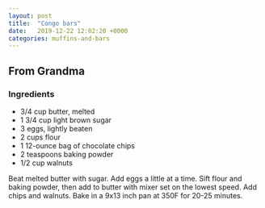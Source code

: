 ```yaml
---
layout: post
title:  "Congo bars"
date:   2019-12-22 12:02:20 +0000
categories: muffins-and-bars
---
```


## From Grandma
### Ingredients
* 3/4 cup butter, melted
* 1 3/4 cup light brown sugar
* 3 eggs, lightly beaten
* 2 cups flour
* 1 12-ounce bag of chocolate chips
* 2 teaspoons baking powder
* 1/2 cup walnuts


Beat melted butter with sugar. Add eggs a little at a time. Sift flour and baking powder, then add to butter with mixer set on the lowest speed. Add chips and walnuts. Bake in a 9x13 inch pan at 350F for 20-25 minutes.
